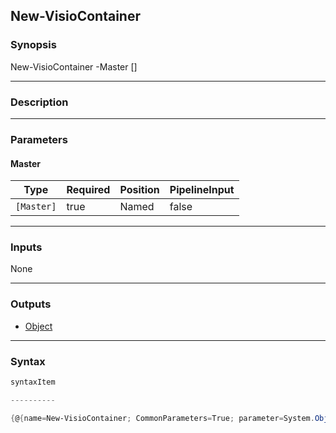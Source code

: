 New-VisioContainer
------------------

### Synopsis

New-VisioContainer -Master <Master> [<CommonParameters>]

---

### Description

---

### Parameters
#### **Master**

|Type      |Required|Position|PipelineInput|
|----------|--------|--------|-------------|
|`[Master]`|true    |Named   |false        |

---

### Inputs
None

---

### Outputs
* [Object](https://learn.microsoft.com/en-us/dotnet/api/System.Object)

---

### Syntax
```PowerShell
syntaxItem
```
```PowerShell
----------
```
```PowerShell
{@{name=New-VisioContainer; CommonParameters=True; parameter=System.Object[]}}
```
